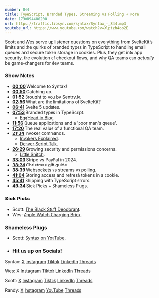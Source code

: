 ```yaml
---
number: 844
title: TypeScript, Branded Types, Streaming vs Polling + More
date: 1730894400200
url: https://traffic.libsyn.com/syntax/Syntax_-_844.mp3
youtube_url: https://www.youtube.com/watch?v=Xlptzh4oo2E
---
```

	
Scott and Wes serve up listener questions on everything from SvelteKit’s limits and the quirks of branded types in TypeScript to handling email queues and secure token storage in cookies. Plus, they get into app security, the evolution of checkout flows, and why QA teams can *actually* be game-changers for dev teams.

### Show Notes

* **[00:00](#t=00:00)** Welcome to Syntax!
* **[00:50](#t=00:50)** Catching up.
* **[01:52](#t=01:52)** Brought to you by [Sentry.io](https://sentry.io/syntax).
* **[02:56](#t=02:56)** What are the limitations of SvelteKit?
* **[06:41](#t=06:41)** Svelte 5 updates.
* **[07:53](#t=07:53)** Branded types in TypeScript.
    * [EggHead.io Blog](https://egghead.io/blog/using-branded-types-in-typescript).
* **[11:56](#t=11:56)** Queue applications and a 'poor man's queue'.
* **[17:20](#t=17:20)** The real value of a functional QA team.
* **[21:34](#t=21:34)** Invoker commands.
    * [Invokers Explained](https://open-ui.org/components/invokers.explainer/).
    * [Denver Script Talk](https://www.youtube.com/watch?v=K7lgOnO89mE).
* **[26:29](#t=26:29)** Growing security and permissions concerns.
    * [Little Snitch](https://obdev.at/products/littlesnitch/index.html).
* **[33:03](#t=33:03)** Stripe vs PayPal in 2024.
* **[38:24](#t=38:24)** Christmas gift guide.
* **[38:39](#t=38:39)** Websockets vs streams vs polling.
* **[41:04](#t=41:04)** Storing access and refresh tokens in a cookie.
* **[45:41](#t=45:41)** Shipping with TypeScript errors.
* **[49:34](#t=49:34)** Sick Picks + Shameless Plugs.

### Sick Picks

- Scott: [The Black Stuff Deodorant](https://theblackstuff.com/).
- Wes: [Apple Watch Charging Brick](https://amzn.to/409anar).

### Shameless Plugs

- Scott: [Syntax on YouTube](https://www.youtube.com/@syntaxfm).

- ### Hit us up on Socials!

Syntax: [X](https://twitter.com/syntaxfm) [Instagram](https://www.instagram.com/syntax_fm/) [Tiktok](https://www.tiktok.com/@syntaxfm) [LinkedIn](https://www.linkedin.com/company/96077407/admin/feed/posts/) [Threads](https://www.threads.net/@syntax_fm)

Wes: [X](https://twitter.com/wesbos) [Instagram](https://www.instagram.com/wesbos/) [Tiktok](https://www.tiktok.com/@wesbos) [LinkedIn](https://www.linkedin.com/in/wesbos/) [Threads](https://www.threads.net/@wesbos)

Scott: [X](https://twitter.com/stolinski) [Instagram](https://www.instagram.com/stolinski/) [Tiktok](https://www.tiktok.com/@stolinski) [LinkedIn](https://www.linkedin.com/in/stolinski/) [Threads](https://www.threads.net/@stolinski)

Randy: [X](https://twitter.com/randyrektor) [Instagram](https://www.instagram.com/randyrektor/) [YouTube](https://www.youtube.com/@randyrektor) [Threads](https://www.threads.net/@randyrektor)
